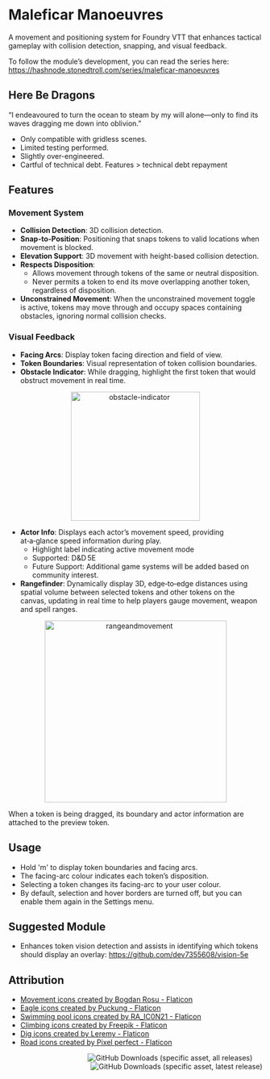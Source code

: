 # Maleficar Manoeuvres

A movement and positioning system for Foundry VTT that enhances tactical gameplay with collision detection, snapping, and visual feedback. 

To follow the module’s development, you can read the series here: https://hashnode.stonedtroll.com/series/maleficar-manoeuvres

## Here Be Dragons

“I endeavoured to turn the ocean to steam by my will alone—only to find its waves dragging me down into oblivion.”

- Only compatible with gridless scenes.
- Limited testing performed.
- Slightly over-engineered.
- Cartful of technical debt. Features > technical debt repayment

## Features

### Movement System
- **Collision Detection**: 3D collision detection.
- **Snap-to-Position**: Positioning that snaps tokens to valid locations when movement is blocked.
- **Elevation Support**: 3D movement with height-based collision detection.
- **Respects Disposition**:
    - Allows movement through tokens of the same or neutral disposition.
    - Never permits a token to end its move overlapping another token, regardless of disposition.
- **Unconstrained Movement**: When the unconstrained movement toggle is active, tokens may move through and occupy spaces containing obstacles, ignoring normal collision checks.

### Visual Feedback
- **Facing Arcs**: Display token facing direction and field of view.
- **Token Boundaries**: Visual representation of token collision boundaries.
- **Obstacle Indicator**: While dragging, highlight the first token that would obstruct movement in real time.

<p align=center>
    <img width="256" height="256" alt="obstacle-indicator" src="https://github.com/user-attachments/assets/da71d0d1-5990-4387-b5f1-94e840ca3a4f" />
</p>

- **Actor Info**: Displays each actor’s movement speed, providing at‑a‑glance speed information during play.
    - Highlight label indicating active movement mode
    - Supported: D&D 5E
    - Future Support: Additional game systems will be added based on community interest.
- **Rangefinder**: Dynamically display 3D, edge‑to‑edge distances using spatial volume between selected tokens and other tokens on the canvas, updating in real time to help players gauge movement, weapon and spell ranges.

<p align=center>
    <img width="361" height="361" alt="rangeandmovement" src="https://github.com/user-attachments/assets/2d185153-67a8-42cf-9224-d06d156c53b0" />
</p>
  
When a token is being dragged, its boundary and actor information are attached to the preview token.

## Usage
- Hold 'm' to display token boundaries and facing arcs.
- The facing-arc colour indicates each token’s disposition.
- Selecting a token changes its facing-arc to your user colour.
- By default, selection and hover borders are turned off, but you can enable them again in the Settings menu.

## Suggested Module
- Enhances token vision detection and assists in identifying which tokens should display an overlay: https://github.com/dev7355608/vision-5e

## Attribution
<ul>
    <li><a href="https://www.flaticon.com/free-icons/movement" title="movement icons">Movement icons created by Bogdan Rosu - Flaticon</a></li>
    <li><a href="https://www.flaticon.com/free-icons/eagle" title="eagle icons">Eagle icons created by Puckung - Flaticon</a></li>
    <li><a href="https://www.flaticon.com/free-icons/swimming-pool" title="swimming pool icons">Swimming pool icons created by RA_IC0N21 - Flaticon</a></li>
    <li><a href="https://www.flaticon.com/free-icons/climbing" title="climbing icons">Climbing icons created by Freepik - Flaticon</a></li>
    <li><a href="https://www.flaticon.com/free-icons/dig" title="dig icons">Dig icons created by Leremy - Flaticon</a></li>
    <li><a href="https://www.flaticon.com/free-icons/road" title="road icons">Road icons created by Pixel perfect - Flaticon</a></li>
</ul>

<p align=right>
    <img alt="GitHub Downloads (specific asset, all releases)" src="https://img.shields.io/github/downloads/stonedtroll/maleficar-manoeuvres/module.zip?style=for-the-badge&labelColor=2A2D34&color=8C2E2E">&nbsp;&nbsp;&nbsp;&nbsp;&nbsp;<img alt="GitHub Downloads (specific asset, latest release)" src="https://img.shields.io/github/downloads/stonedtroll/maleficar-manoeuvres/latest/module.zip?style=for-the-badge&labelColor=2A2D34&color=D97D26">
</p>

